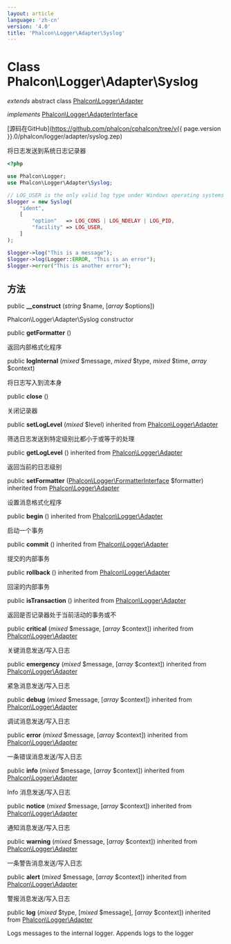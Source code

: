```yaml
---
layout: article
language: 'zh-cn'
version: '4.0'
title: 'Phalcon\Logger\Adapter\Syslog'
---
```

# Class **Phalcon\Logger\Adapter\Syslog**

*extends* abstract class [Phalcon\Logger\Adapter](Phalcon_Logger_Adapter)

*implements* [Phalcon\Logger\AdapterInterface](Phalcon_Logger_AdapterInterface)

[源码在GitHub](https://github.com/phalcon/cphalcon/tree/v{{ page.version }}.0/phalcon/logger/adapter/syslog.zep)

将日志发送到系统日志记录器

```php
<?php

use Phalcon\Logger;
use Phalcon\Logger\Adapter\Syslog;

// LOG_USER is the only valid log type under Windows operating systems
$logger = new Syslog(
    "ident",
    [
        "option"   => LOG_CONS | LOG_NDELAY | LOG_PID,
        "facility" => LOG_USER,
    ]
);

$logger->log("This is a message");
$logger->log(Logger::ERROR, "This is an error");
$logger->error("This is another error");

```

## 方法

public **__construct** (*string* $name, [*array* $options])

Phalcon\Logger\Adapter\Syslog constructor

public **getFormatter** ()

返回内部格式化程序

public **logInternal** (*mixed* $message, *mixed* $type, *mixed* $time, *array* $context)

将日志写入到流本身

public **close** ()

关闭记录器

public **setLogLevel** (*mixed* $level) inherited from [Phalcon\Logger\Adapter](Phalcon_Logger_Adapter)

筛选日志发送到特定级别比都小于或等于的处理

public **getLogLevel** () inherited from [Phalcon\Logger\Adapter](Phalcon_Logger_Adapter)

返回当前的日志级别

public **setFormatter** ([Phalcon\Logger\FormatterInterface](Phalcon_Logger_FormatterInterface) $formatter) inherited from [Phalcon\Logger\Adapter](Phalcon_Logger_Adapter)

设置消息格式化程序

public **begin** () inherited from [Phalcon\Logger\Adapter](Phalcon_Logger_Adapter)

启动一个事务

public **commit** () inherited from [Phalcon\Logger\Adapter](Phalcon_Logger_Adapter)

提交的内部事务

public **rollback** () inherited from [Phalcon\Logger\Adapter](Phalcon_Logger_Adapter)

回滚的内部事务

public **isTransaction** () inherited from [Phalcon\Logger\Adapter](Phalcon_Logger_Adapter)

返回是否记录器处于当前活动的事务或不

public **critical** (*mixed* $message, [*array* $context]) inherited from [Phalcon\Logger\Adapter](Phalcon_Logger_Adapter)

关键消息发送/写入日志

public **emergency** (*mixed* $message, [*array* $context]) inherited from [Phalcon\Logger\Adapter](Phalcon_Logger_Adapter)

紧急消息发送/写入日志

public **debug** (*mixed* $message, [*array* $context]) inherited from [Phalcon\Logger\Adapter](Phalcon_Logger_Adapter)

调试消息发送/写入日志

public **error** (*mixed* $message, [*array* $context]) inherited from [Phalcon\Logger\Adapter](Phalcon_Logger_Adapter)

一条错误消息发送/写入日志

public **info** (*mixed* $message, [*array* $context]) inherited from [Phalcon\Logger\Adapter](Phalcon_Logger_Adapter)

Info 消息发送/写入日志

public **notice** (*mixed* $message, [*array* $context]) inherited from [Phalcon\Logger\Adapter](Phalcon_Logger_Adapter)

通知消息发送/写入日志

public **warning** (*mixed* $message, [*array* $context]) inherited from [Phalcon\Logger\Adapter](Phalcon_Logger_Adapter)

一条警告消息发送/写入日志

public **alert** (*mixed* $message, [*array* $context]) inherited from [Phalcon\Logger\Adapter](Phalcon_Logger_Adapter)

警报消息发送/写入日志

public **log** (*mixed* $type, [*mixed* $message], [*array* $context]) inherited from [Phalcon\Logger\Adapter](Phalcon_Logger_Adapter)

Logs messages to the internal logger. Appends logs to the logger